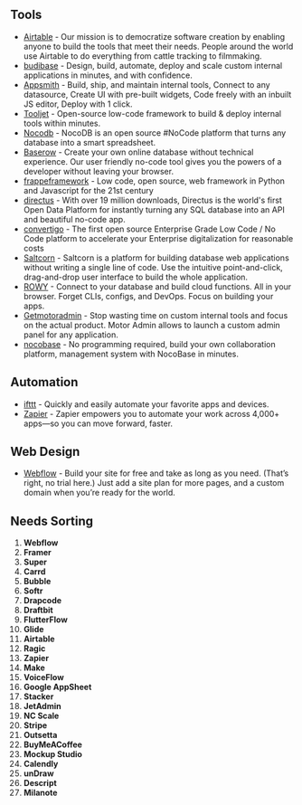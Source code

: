 ## Tools
- [Airtable](https://www.airtable.com/) -  Our mission is to democratize software creation by enabling anyone to build the tools that meet their needs. People around the world use Airtable to do everything from cattle tracking to filmmaking.
- [budibase](https://budibase.com/) -  Design, build, automate, deploy and scale custom internal applications in minutes, and with confidence.
- [Appsmith](https://www.appsmith.com/) - Build, ship, and maintain internal tools, Connect to any datasource, Create UI with pre-built widgets, Code freely with an inbuilt JS editor, Deploy with 1 click.
- [Tooljet](https://www.tooljet.com/) - Open-source low-code framework to build & deploy internal tools within minutes.
- [Nocodb](https://www.nocodb.com/) - NocoDB is an open source #NoCode platform that turns any database into a smart spreadsheet.
- [Baserow](https://baserow.io/) - Create your own online database without technical experience. Our user friendly no-code tool gives you the powers of a developer without leaving your browser.
- [frappeframework](https://frappeframework.com/) - Low code, open source, web framework in Python and Javascript for the 21st century
- [directus](https://directus.io/) - With over 19 million downloads, Directus is the world's first Open Data Platform for instantly turning any SQL database into an API and beautiful no-code app.
- [convertigo](https://www.convertigo.com/) - The first open source Enterprise Grade Low Code / No Code platform to accelerate your Enterprise digitalization for reasonable costs
- [Saltcorn](https://saltcorn.com/) - Saltcorn is a platform for building database web applications without writing a single line of code. Use the intuitive point-and-click, drag-and-drop user interface to build the whole application.
- [ROWY](https://www.rowy.io/) - Connect to your database and build cloud functions. All in your browser. Forget CLIs, configs, and DevOps. Focus on building your apps.
- [Getmotoradmin](https://www.getmotoradmin.com/) - Stop wasting time on custom internal tools and focus on the actual product. Motor Admin allows to launch a custom admin panel for any application.
- [nocobase](https://www.nocobase.com/) - No programming required, build your own collaboration platform, management system with NocoBase in minutes.

## Automation
- [ifttt](https://ifttt.com/) - Quickly and easily automate your favorite apps and devices.
- [Zapier](https://zapier.com/) - Zapier empowers you to automate your work across 4,000+ apps—so you can move forward, faster.

## Web Design
- [Webflow](https://webflow.com/) - Build your site for free and take as long as you need. (That’s right, no trial here.) Just add a site plan for more pages, and a custom domain when you’re ready for the world.




## Needs Sorting

1. **Webflow**
2. **Framer**
3. **Super**
4. **Carrd**
5. **Bubble**
6. **Softr**
7. **Drapcode**
8. **Draftbit**
9. **FlutterFlow**
10. **Glide**
11. **Airtable**
12. **Ragic**
13. **Zapier**
14. **Make**
15. **VoiceFlow**
16. **Google AppSheet**
17. **Stacker**
18. **JetAdmin**
19. **NC Scale**
20. **Stripe**
21. **Outsetta**
22. **BuyMeACoffee**
23. **Mockup Studio**
24. **Calendly**
25. **unDraw**
26. **Descript**
27. **Milanote**


